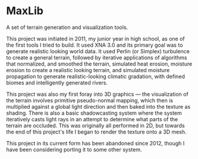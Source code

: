 MaxLib
======

A set of terrain generation and visualization tools.

This project was initiated in 2011, my junior year in high school, as one of the first tools I tried to build. It used XNA 3.0 and its primary goal was to generate realistic looking world data. It used Perlin (or Simplex) turbulence to create a general terrain, followed by iterative applications of algorithms that normalized, and smoothed the terrain, simulated heat erosion, moisture erosion to create a realistic looking terrain, and simulated moisture propagation to generate realistic-looking climatic gradation, with defined biomes and intelligently generated rivers.

This project was also my first foray into 3D graphics — the visualization of the terrain involves primitive pseudo-normal mapping, which then is multiplied against a global light direction and then baked into the texture as shading. There is also a basic shadowcasting system where the system iteratively casts light rays in an attempt to determine what parts of the terrain are occluded. This was originally all performed in 2D, but towards the end of this project's life I began to render the texture onto a 3D mesh.

This project in its current form has been abandoned since 2012, though I have been considering porting it to some other system.
